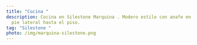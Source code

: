 ```yaml
---
title: "Cocina "
description: Cocina en Silestone Marquina . Modero estilo con anafe en la isla y
  pie lateral hasta el piso.
tag: "Silestone "
photo: /img/marquina-silestone.png
---
```

